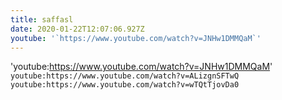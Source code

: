 ```yaml
---
title: saffasl
date: 2020-01-22T12:07:06.927Z
youtube: '`https://www.youtube.com/watch?v=JNHw1DMMQaM`'
---
```


'youtube:https://www.youtube.com/watch?v=JNHw1DMMQaM'
`youtube:https://www.youtube.com/watch?v=ALizgnSFTwQ`
`youtube:https://www.youtube.com/watch?v=wTQtTjovDa0`
